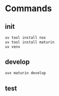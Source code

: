 # Commands

## init

``` sh
uv tool install nox
uv tool install maturin
uv venv
```

## develop

``` sh
uvx maturin develop
```

## test

``` sh

```
